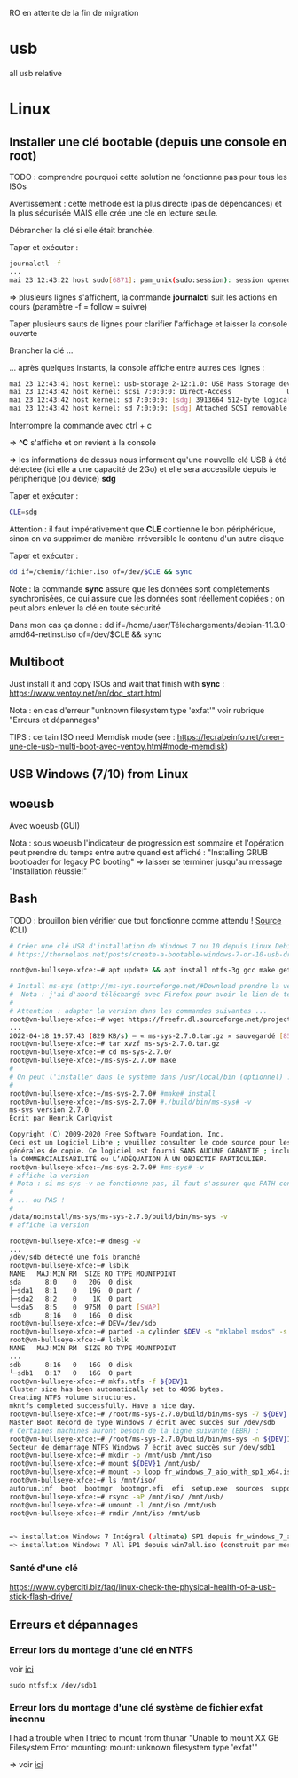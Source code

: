 RO en attente de la fin de migration











































# usb
all usb relative

# Linux
## Installer une clé bootable (depuis une console en root)
TODO : comprendre pourquoi cette solution ne fonctionne pas pour tous les ISOs

Avertissement : cette méthode est la plus directe (pas de dépendances) et la plus sécurisée MAIS elle crée une clé en lecture seule.

Débrancher la clé si elle était branchée.

Taper et exécuter : 
```sh
journalctl -f
...
mai 23 12:43:22 host sudo[6871]: pam_unix(sudo:session): session opened for user root(uid=0) by (uid=1000)
```
=> plusieurs lignes s'affichent, la commande **journalctl** suit les actions en cours (paramètre -f = follow = suivre)

Taper plusieurs sauts de lignes pour clarifier l'affichage et laisser la console ouverte

Brancher la clé ...

... après quelques instants, la console affiche entre autres ces lignes :
```sh
mai 23 12:43:41 host kernel: usb-storage 2-12:1.0: USB Mass Storage device detected
mai 23 12:43:42 host kernel: scsi 7:0:0:0: Direct-Access              USB Flash Memory 1.00 PQ: 0 ANSI: 2
mai 23 12:43:42 host kernel: sd 7:0:0:0: [sdg] 3913664 512-byte logical blocks: (2.00 GB/1.87 GiB)
mai 23 12:43:42 host kernel: sd 7:0:0:0: [sdg] Attached SCSI removable disk
```
Interrompre la commande avec ctrl + c

=> **^C** s'affiche et on revient à la console

=> les informations de dessus nous informent qu'une nouvelle clé USB à été détectée (ici elle a une capacité de 2Go) et elle sera accessible depuis le périphérique (ou device) **sdg**

Taper et exécuter :
```sh
CLE=sdg
```
Attention : il faut impérativement que **CLE** contienne le bon périphérique, sinon on va supprimer de manière irréversible le contenu d'un autre disque

Taper et exécuter :
```sh
dd if=/chemin/fichier.iso of=/dev/$CLE && sync
```

Note : la commande **sync** assure que les données sont complètements synchronisées, ce qui assure que les données sont réellement copiées ; on peut alors enlever la clé en toute sécurité

Dans mon cas ça donne : dd if=/home/user/Téléchargements/debian-11.3.0-amd64-netinst.iso of=/dev/$CLE && sync

## Multiboot
Just install it and copy ISOs and wait that finish with **sync** : https://www.ventoy.net/en/doc_start.html

Nota : en cas d'erreur "unknown filesystem type 'exfat'" voir rubrique "Erreurs et dépannages"

TIPS : certain ISO need Memdisk mode (see : https://lecrabeinfo.net/creer-une-cle-usb-multi-boot-avec-ventoy.html#mode-memdisk)

## USB Windows (7/10) from Linux

## woeusb
Avec woeusb (GUI)

Nota : sous woeusb l'indicateur de progression est sommaire et l'opération peut prendre du temps entre autre quand est affiché : "Installing GRUB bootloader for legacy PC booting" => laisser se terminer jusqu'au message "Installation réussie!"

## Bash
TODO : brouillon bien vérifier que tout fonctionne comme attendu !
[Source](https://thornelabs.net/posts/create-a-bootable-windows-7-or-10-usb-drive-in-linux.html) (CLI)
```sh
# Créer une clé USB d'installation de Windows 7 ou 10 depuis Linux Debian Bullseye 11
# https://thornelabs.net/posts/create-a-bootable-windows-7-or-10-usb-drive-in-linux.html

root@vm-bullseye-xfce:~# apt update && apt install ntfs-3g gcc make gettext

# Install ms-sys (http://ms-sys.sourceforge.net/#Download prendre la version la plus à jour ; ici c'est la version ms-sys-2.7.0)
#  Nota : j'ai d'abord téléchargé avec Firefox pour avoir le lien de téléchargement car sourceforge empêche les liens directs
#
# Attention : adapter la version dans les commandes suivantes ...
root@vm-bullseye-xfce:~# wget https://freefr.dl.sourceforge.net/project/ms-sys/ms-sys%20development/2.7.0/ms-sys-2.7.0.tar.gz
...
2022-04-18 19:57:43 (829 KB/s) — « ms-sys-2.7.0.tar.gz » sauvegardé [85195/85195]
root@vm-bullseye-xfce:~# tar xvzf ms-sys-2.7.0.tar.gz
root@vm-bullseye-xfce:~# cd ms-sys-2.7.0/
root@vm-bullseye-xfce:~/ms-sys-2.7.0# make
#
# On peut l'installer dans le système dans /usr/local/bin (optionnel) ...
#
root@vm-bullseye-xfce:~/ms-sys-2.7.0# #make# install
root@vm-bullseye-xfce:~/ms-sys-2.7.0# #./build/bin/ms-sys# -v
ms-sys version 2.7.0
Écrit par Henrik Carlqvist

Copyright (C) 2009-2020 Free Software Foundation, Inc.
Ceci est un Logiciel Libre ; veuillez consulter le code source pour les conditions 
générales de copie. Ce logiciel est fourni SANS AUCUNE GARANTIE ; incluant
la COMMERCIALISABILITÉ ou L’ADÉQUATION À UN OBJECTIF PARTICULIER.
root@vm-bullseye-xfce:~/ms-sys-2.7.0# #ms-sys# -v
# affiche la version
# Nota : si ms-sys -v ne fonctionne pas, il faut s'assurer que PATH contient bien /usr/local/bin
#
# ... ou PAS !
#
/data/noinstall/ms-sys/ms-sys-2.7.0/build/bin/ms-sys -v
# affiche la version

root@vm-bullseye-xfce:~# dmesg -w
...
/dev/sdb détecté une fois branché
root@vm-bullseye-xfce:~# lsblk   
NAME   MAJ:MIN RM  SIZE RO TYPE MOUNTPOINT
sda      8:0    0   20G  0 disk 
├─sda1   8:1    0   19G  0 part /
├─sda2   8:2    0    1K  0 part 
└─sda5   8:5    0  975M  0 part [SWAP]
sdb      8:16   0   16G  0 disk 
root@vm-bullseye-xfce:~# DEV=/dev/sdb
root@vm-bullseye-xfce:~# parted -a cylinder $DEV -s "mklabel msdos" -s "mkpart primary ntfs 1 -1" -s "set 1 boot on"
root@vm-bullseye-xfce:~# lsblk
NAME   MAJ:MIN RM  SIZE RO TYPE MOUNTPOINT
...
sdb      8:16   0   16G  0 disk 
└─sdb1   8:17   0   16G  0 part 
root@vm-bullseye-xfce:~# mkfs.ntfs -f ${DEV}1
Cluster size has been automatically set to 4096 bytes.
Creating NTFS volume structures.
mkntfs completed successfully. Have a nice day.
root@vm-bullseye-xfce:~# /root/ms-sys-2.7.0/build/bin/ms-sys -7 ${DEV}
Master Boot Record de type Windows 7 écrit avec succès sur /dev/sdb
# Certaines machines auront besoin de la ligne suivante (EBR) :
root@vm-bullseye-xfce:~# /root/ms-sys-2.7.0/build/bin/ms-sys -n ${DEV}1
Secteur de démarrage NTFS Windows 7 écrit avec succès sur /dev/sdb1
root@vm-bullseye-xfce:~# mkdir -p /mnt/usb /mnt/iso
root@vm-bullseye-xfce:~# mount ${DEV}1 /mnt/usb/
root@vm-bullseye-xfce:~# mount -o loop fr_windows_7_aio_with_sp1_x64.iso /mnt/iso/
root@vm-bullseye-xfce:~# ls /mnt/iso/
autorun.inf  boot  bootmgr  bootmgr.efi  efi  setup.exe  sources  support  upgrade
root@vm-bullseye-xfce:~# rsync -aP /mnt/iso/ /mnt/usb/
root@vm-bullseye-xfce:~# umount -l /mnt/iso /mnt/usb
root@vm-bullseye-xfce:~# rmdir /mnt/iso /mnt/usb


=> installation Windows 7 Intégral (ultimate) SP1 depuis fr_windows_7_aio_with_sp1_x64.iso testée avec succès en vUSB !
=> installation Windows 7 All SP1 depuis win7all.iso (construit par mes soins) testée avec succès en pUSB !
```

### Santé d'une clé
https://www.cyberciti.biz/faq/linux-check-the-physical-health-of-a-usb-stick-flash-drive/

## Erreurs et dépannages

### Erreur lors du montage d'une clé en NTFS
voir [ici](https://askubuntu.com/questions/1377989/unknow-error-when-mounting-dev-sdb1)

```sudo ntfsfix /dev/sdb1```

### Erreur lors du montage d'une clé système de fichier exfat inconnu

I had a trouble when I tried to mount from thunar "Unable to mount XX GB Filesystem Error mounting: mount: unknown filesystem type 'exfat'"

=> voir [ici](https://www.skyminds.net/ubuntu-resoudre-lerreur-mount-unknown-filesystem-type-exfat/)
